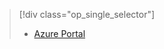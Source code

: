 > [!div class="op_single_selector"]
> * [Azure Portal](../articles/storage/common/storage-create-storage-account.md)
> 
> 

